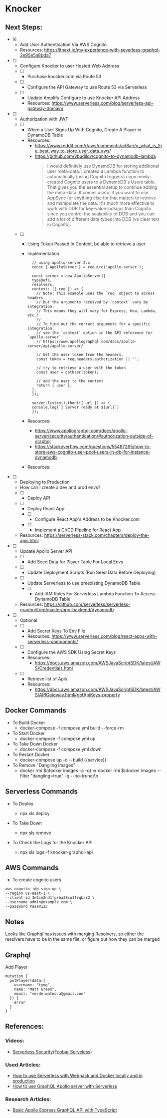 # Knocker

## Next Steps:

- [x] - Add User Authentication Via AWS Cognito
  - Resources: https://itnext.io/my-experience-with-severless-graphql-2e95e5a8bda7
- [ ] - Configure Knocker to user Hosted Web Address
  - [ ] - Purchase knocker.com via Route 53
  - [ ] - Configure the API Gateway to use Route 53 via Serverless
  - [ ] - Update Amplify Configure to use Knocker API Address
    - Resources: https://www.serverless.com/blog/serverless-api-gateway-domain/
- [ ] - Authorization with JWT
  - [ ] - When a User Signs Up With Cognito, Create A Player in DynamoDB Table
    - Resources:
      - https://www.reddit.com/r/aws/comments/ad8arj/q_what_is_the_best_way_to_store_user_data_aws/
      - https://github.com/vbudilov/cognito-to-dynamodb-lambda
        > I would definitely use DynamoDB for storing additional user meta-data. I created a Lambda function to automatically (using Cognito triggers) copy newly-created Cognito users to a DynamoDB's Users table. That gives you the essential setup to continue adding the meta-data. It comes useful if you want to use AppSync (or anything else for that matter) to retrieve and manipulate the data. It's much more effective to work with DDB for key-value lookups than Cognito since you control the scalability of DDB and you can add a lot of different data types into DDB (vs clear text in Cognito).
  - [ ] - Using Token Passed In Context, be able to retrieve a user
    - Implementation

      ```
        // using apollo-server 2.x
        const { ApolloServer } = require('apollo-server');

        const server = new ApolloServer({
        typeDefs,
        resolvers,
        context: ({ req }) => {
          // Note! This example uses the `req` object to access headers,
          // but the arguments received by `context` vary by integration.
          // This means they will vary for Express, Koa, Lambda, etc.!
          //
          // To find out the correct arguments for a specific integration,
          // see the `context` option in the API reference for `apollo-server`:
          // https://www.apollographql.com/docs/apollo-server/api/apollo-server/

          // Get the user token from the headers.
          const token = req.headers.authorization || '';

          // try to retrieve a user with the token
          const user = getUser(token);

          // add the user to the context
          return { user };
        },
        });

        server.listen().then(({ url }) => {
        console.log(`🚀 Server ready at ${url}`)
        });
      ```

    - Resources:
      - https://www.apollographql.com/docs/apollo-server/security/authentication/#authorization-outside-of-graphql
      - https://stackoverflow.com/questions/55487265/how-to-store-aws-cognito-user-pool-users-in-db-for-instance-dynamodb
    - Resources:
- [ ] - Deploying to Production
  - How can I create a dev and prod envs?
  - [ ] - Deploy API
  - [ ] - Deploy React App
    - [ ] - Configure React App's Address to be Knocker.com
    - [ ] - Implement a CI/CD Pipeline for React App
  - Resources: https://serverless-stack.com/chapters/deploy-the-apis.html
- [ ] - Update Apollo Server API
  - [ ] - Add Seed Data for Player Table For Local Envs
  - [ ] - Update Deployment Scripts (Run Seed Data Before Deploying)
  - [ ] - Update Serverless to use preexisting DynamoDB Table
    - [ ] - Add IAM Roles For Serverless Lambda Function To Access DynamoDB Table
  - Resources: https://github.com/serverless/serverless-graphql/tree/master/app-backend/dynamodb
- [ ] - Optional
  - [ ] - Add Secret Keys To Env File
    - Resources: https://www.serverless.com/blog/react-apps-with-serverless-components/
  - [ ] - Configure the AWS SDK Using Secret Keys
    - Resources:
      - https://docs.aws.amazon.com/AWSJavaScriptSDK/latest/AWS/Credentials.html
  - [ ] - Retrieve list of Apis
    - Resources:
      - https://docs.aws.amazon.com/AWSJavaScriptSDK/latest/AWS/APIGateway.html#getApiKeys-property

## Docker Commands

- To Build Docker
  - docker-compose -f compose.yml build --force-rm
- To Start Docker
  - docker-compose -f compose.yml up
- To Take Down Docker
  - docker-compose -f compose.yml down
- To Restart Docker
  - docker-compose up -d --build {{service}}
- To Remove "Dangling Images"
  - docker rmi \$(docker images -a -q) => docker rmi \$(docker images --filter "dangling=true" -q --no-trunc)\n

## Serverless Commands

- To Deploy
  - npx sls deploy
- To Take Down
  - npx sls remove
- To Check the Logs for the Knocker API

  - npx sls logs -f knocker-graphql-api

## AWS Commands

- To create cognito users

```
aws cognito-idp sign-up \
--region us-east-1 \
--client-id 3n5im2nd1fprba38co1frqbar2 \
--username admin@example.com \
--password Pass@123
```

## Notes

Looks like Graphql has issues with merging Resolvers, so either the resolvers have to be in the same file, or figure out how they can be merged

## Graphql

Add Player

```
mutation {
  putPlayer(data:{
    username: "tymg",
    name: "Matt Green",
    email: "verde.mateo.a@gmail.com"
  }) {
    error
  }
}
```

## References:

### Videos:
- [Serverless Security(Foobar Serveless)](https://www.youtube.com/playlist?list=PLGyRwGktEFqeqlHxUk6jVlbavPhiu9kP8)

### Used Articles:

- [How to use Serverless with Webpack and Docker locally and in production](https://medium.com/@gannochenko/how-to-use-serverless-locally-with-webpack-and-docker-5e268f71715)
- [How to use GraphQL Apollo server with Serverless](https://medium.com/@gannochenko/how-to-use-graphql-apollo-server-with-serverless-606430ad94b3)

### Research Articles:

- [Basic Apollo Express GraphQL API with TypeScript](https://medium.com/@th.guibert/basic-https://medium.com/@th.guibert/basic-apollo-express-graphql-api-with-typescript-2ee021dea2capollo-express-graphql-api-with-typescript-2ee021dea2c)
